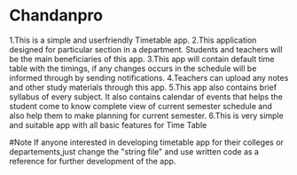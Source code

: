 # Chandanpro
1.This is a simple and userfriendly Timetable app.
2.This application designed for particular section in a department. Students and teachers will be the main beneficiaries of this app. 
3.This app will contain default time table with the timings, if any changes occurs in the schedule will be informed through by sending notifications. 
4.Teachers can upload any notes and other study materials through this app. 
5.This app also contains brief syllabus of every subject. It also contains calendar of events that helps the student come to know complete view of current semester schedule
and also help them to make planning for current semester.
6.This is very simple and suitable app with all basic features for Time Table

  
#Note
If anyone interested in developing timetable app for their colleges or departements,just change the "string file" and use written 
code as a reference for further development of the app.
